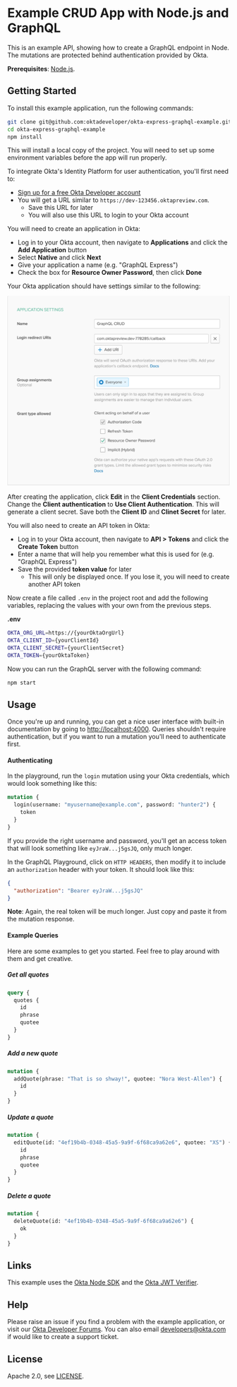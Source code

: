 # Example CRUD App with Node.js and GraphQL

This is an example API, showing how to create a GraphQL endpoint in Node. The mutations are protected behind authentication provided by Okta.

**Prerequisites**: [Node.js](https://nodejs.org/en/).

## Getting Started

To install this example application, run the following commands:

```bash
git clone git@github.com:oktadeveloper/okta-express-graphql-example.git
cd okta-express-graphql-example
npm install
```

This will install a local copy of the project. You will need to set up some environment variables before the app will run properly.

To integrate Okta's Identity Platform for user authentication, you'll first need to:

* [Sign up for a free Okta Developer account](https://www.okta.com/developer/signup/)
* You will get a URL similar to `https://dev-123456.oktapreview.com`.
  * Save this URL for later
  * You will also use this URL to login to your Okta account

You will need to create an application in Okta:

* Log in to your Okta account, then navigate to **Applications** and click the **Add Application** button
* Select **Native** and click **Next**
* Give your application a name (e.g. "GraphQL Express")
* Check the box for **Resource Owner Password**, then click **Done**

Your Okta application should have settings similar to the following:

![Okta Application Settings](images/okta-app-settings.png)

After creating the application, click **Edit** in the **Client Credentials** section. Change the **Client authentication** to **Use Client Authentication**. This will generate a client secret. Save both the **Client ID** and **Clinet Secret** for later.

You will also need to create an API token in Okta:

* Log in to your Okta account, then navigate to **API > Tokens** and click the **Create Token** button
* Enter a name that will help you remember what this is used for (e.g. "GraphQL Express")
* Save the provided **token value** for later
  * This will only be displayed once. If you lose it, you will need to create another API token

Now create a file called `.env` in the project root and add the following variables, replacing the values with your own from the previous steps.

**.env**
```bash
OKTA_ORG_URL=https://{yourOktaOrgUrl}
OKTA_CLIENT_ID={yourClientId}
OKTA_CLIENT_SECRET={yourClientSecret}
OKTA_TOKEN={yourOktaToken}
```

Now you can run the GraphQL server with the following command:

```bash
npm start
```

## Usage

Once you're up and running, you can get a nice user interface with built-in documentation by going to <http://localhost:4000>. Queries shouldn't require authentication, but if you want to run a mutation you'll need to authenticate first.

#### Authenticating

In the playground, run the `login` mutation using your Okta credentials, which would look something like this:

```graphql
mutation {
  login(username: "myusername@example.com", password: "hunter2") {
    token
  }
}
```

If you provide the right username and password, you'll get an access token that will look something like `eyJraW...j5gsJQ`, only much longer.

In the GraphQL Playground, click on `HTTP HEADERS`, then modify it to include an `authorization` header with your token. It should look like this:

```json
{
  "authorization": "Bearer eyJraW...j5gsJQ"
}
```

**Note**: Again, the real token will be much longer. Just copy and paste it from the mutation response.

#### Example Queries

Here are some examples to get you started. Feel free to play around with them and get creative.

##### Get all quotes

```graphql
query {
  quotes {
    id
    phrase
    quotee
  }
}
```

##### Add a new quote

```graphql
mutation {
  addQuote(phrase: "That is so shway!", quotee: "Nora West-Allen") {
    id
  }
}
```

##### Update a quote

```graphql
mutation {
  editQuote(id: "4ef19b4b-0348-45a5-9a9f-6f68ca9a62e6", quotee: "XS") {
    id
    phrase
    quotee
  }
}
```

##### Delete a quote

```graphql
mutation {
  deleteQuote(id: "4ef19b4b-0348-45a5-9a9f-6f68ca9a62e6") {
    ok
  }
}
```

## Links

This example uses the [Okta Node SDK](https://github.com/okta/okta-sdk-nodejs) and the [Okta JWT Verifier](https://github.com/okta/okta-oidc-js/tree/master/packages/jwt-verifier).

## Help

Please raise an issue if you find a problem with the example application, or visit our [Okta Developer Forums](https://devforum.okta.com/). You can also email [developers@okta.com](mailto:developers@okta.com) if would like to create a support ticket.

## License

Apache 2.0, see [LICENSE](LICENSE).
